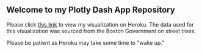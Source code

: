## Welcome to my Plotly Dash App Repository

Please click [this link]([https://www.example.com](https://gia-nguyen-6410d0afc8aa.herokuapp.com/)) to view my visualization on Heroku. The data used for this visualization was sourced from the Boston Government on street trees.

Please be patient as Heroku may take some time to "wake up."
